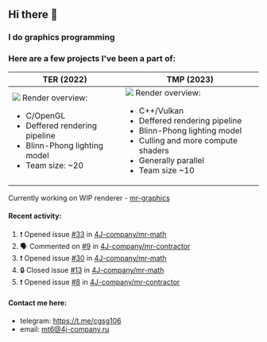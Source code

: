## Hi there 👋
### I do graphics programming
### Here are a few projects I've been a part of:  

TER (2022)            |  TMP (2023)
-------------------------|-------------------------
![](images/ter_screenshot_00_upscaled.png) Render overview: <br><ul><li> C/OpenGL <li> Deffered rendering pipeline <li> Blinn-Phong lighting model <li> Team size: ~20 | ![](images/tmp_screenshot_01_upscaled.png) Render overview: <br><ul><li> C++/Vulkan <li> Deffered rendering pipeline <li> Blinn-Phong lighting model <li> Culling and more compute shaders <li> Generally parallel <li> Team size ~10

Currently working on WIP renderer - [mr-graphics](https://github.com/4J-company/mr-graphics)  

#### Recent activity:
<!--START_SECTION:activity-->
1. ❗ Opened issue [#33](https://github.com/4J-company/mr-math/issues/33) in [4J-company/mr-math](https://github.com/4J-company/mr-math)
2. 🗣 Commented on [#9](https://github.com/4J-company/mr-contractor/pull/9#issuecomment-2830175042) in [4J-company/mr-contractor](https://github.com/4J-company/mr-contractor)
3. ❗ Opened issue [#30](https://github.com/4J-company/mr-math/issues/30) in [4J-company/mr-math](https://github.com/4J-company/mr-math)
4. 🔒 Closed issue [#13](https://github.com/4J-company/mr-math/issues/13) in [4J-company/mr-math](https://github.com/4J-company/mr-math)
5. ❗ Opened issue [#8](https://github.com/4J-company/mr-contractor/issues/8) in [4J-company/mr-contractor](https://github.com/4J-company/mr-contractor)
<!--END_SECTION:activity-->

#### Contact me here:
 - telegram: https://t.me/cgsg106
 - email:    mt6@4j-company.ru

